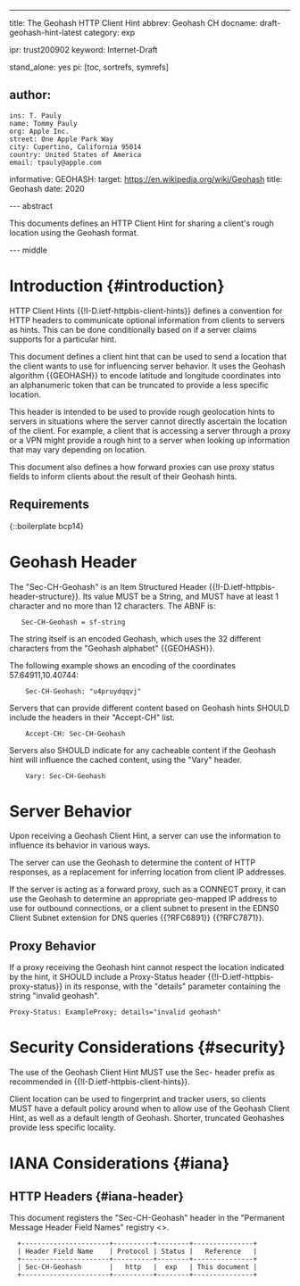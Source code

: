 ---
title: The Geohash HTTP Client Hint
abbrev: Geohash CH
docname: draft-geohash-hint-latest
category: exp

ipr: trust200902
keyword: Internet-Draft

stand_alone: yes
pi: [toc, sortrefs, symrefs]

author:
 -
    ins: T. Pauly
    name: Tommy Pauly
    org: Apple Inc.
    street: One Apple Park Way
    city: Cupertino, California 95014
    country: United States of America
    email: tpauly@apple.com


informative:
    GEOHASH:
      target: https://en.wikipedia.org/wiki/Geohash
      title: Geohash
      date: 2020

--- abstract

This documents defines an HTTP Client Hint for sharing a client's rough location
using the Geohash format.

--- middle

# Introduction {#introduction}

HTTP Client Hints {{!I-D.ietf-httpbis-client-hints}} defines a convention for HTTP headers
to communicate optional information from clients to servers as hints. This can be done
conditionally based on if a server claims supports for a particular hint.

This document defines a client hint that can be used to send a location that the client
wants to use for influencing server behavior. It uses the Geohash algorithm {{GEOHASH}}
to encode latitude and longitude coordinates into an alphanumeric token that can be truncated
to provide a less specific location.

This header is intended to be used to provide rough geolocation hints to servers in situations
where the server cannot directly ascertain the location of the client. For example, a client
that is accessing a server through a proxy or a VPN might provide a rough hint to a server
when looking up information that may vary depending on location.

This document also defines a how forward proxies can use proxy status fields to inform clients
about the result of their Geohash hints.

## Requirements

{::boilerplate bcp14}

# Geohash Header

The "Sec-CH-Geohash" is an Item Structured Header {{!I-D.ietf-httpbis-header-structure}}.
Its value MUST be a String, and MUST have at least 1 character and no more than 12 characters.
The ABNF is:

~~~
   Sec-CH-Geohash = sf-string
~~~

The string itself is an encoded Geohash, which uses the 32 different characters
from the "Geohash alphabet" {{GEOHASH}}.

The following example shows an encoding of the coordinates 57.64911,10.40744:

~~~
    Sec-CH-Geohash: "u4pruydqqvj"
~~~

Servers that can provide different content based on Geohash hints SHOULD include
the headers in their "Accept-CH" list.

~~~
    Accept-CH: Sec-CH-Geohash
~~~

Servers also SHOULD indicate for any cacheable content if the Geohash hint will influence
the cached content, using the "Vary" header.

~~~
    Vary: Sec-CH-Geohash
~~~

# Server Behavior

Upon receiving a Geohash Client Hint, a server can use the information to influence its behavior
in various ways.

The server can use the Geohash to determine the content of HTTP responses, as a
replacement for inferring location from client IP addresses.

If the server is acting as a forward proxy, such as a CONNECT proxy, it can use the Geohash
to determine an appropriate geo-mapped IP address to use for outbound connections, or a
client subnet to present in the EDNS0 Client Subnet extension for DNS queries {{?RFC6891}}
{{?RFC7871}}.

## Proxy Behavior

If a proxy receiving the Geohash hint cannot respect the location indicated by the hint,
it SHOULD include a Proxy-Status header {{!I-D.ietf-httpbis-proxy-status}} in its response,
with the "details" parameter containing the string "invalid geohash".

~~~
Proxy-Status: ExampleProxy; details="invalid geohash"
~~~

# Security Considerations {#security}

The use of the Geohash Client Hint MUST use the Sec- header prefix as recommended
in {{!I-D.ietf-httpbis-client-hints}}.

Client location can be used to fingerprint and tracker users, so clients MUST have a
default policy around when to allow use of the Geohash Client Hint, as well as a default
length of Geohash. Shorter, truncated Geohashes provide less specific locality.

# IANA Considerations {#iana}

## HTTP Headers {#iana-header}

This document registers the "Sec-CH-Geohash" header in the
"Permanent Message Header Field Names" registry
<[](https://www.iana.org/assignments/message-headers)>.

~~~
  +----------------------+----------+--------+---------------+
  | Header Field Name    | Protocol | Status |   Reference   |
  +----------------------+----------+--------+---------------+
  | Sec-CH-Geohash       |   http   |  exp   | This document |
  +----------------------+----------+--------+---------------+
~~~
